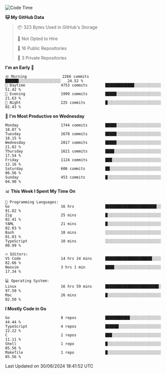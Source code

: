 <!--START_SECTION:waka-->
![Code Time](http://img.shields.io/badge/Code%20Time-744%20hrs%2024%20mins-blue)

**🐱 My GitHub Data** 

> 📦 323 Bytes Used in GitHub's Storage 
 > 
> 🚫 Not Opted to Hire
 > 
> 📜 16 Public Repositories 
 > 
> 🔑 3 Private Repositories 
 > 
**I'm an Early 🐤** 

```text
🌞 Morning                2266 commits        ██████░░░░░░░░░░░░░░░░░░░   24.52 % 
🌆 Daytime                4753 commits        █████████████░░░░░░░░░░░░   51.42 % 
🌃 Evening                1999 commits        █████░░░░░░░░░░░░░░░░░░░░   21.63 % 
🌙 Night                  225 commits         █░░░░░░░░░░░░░░░░░░░░░░░░   02.43 % 
```
📅 **I'm Most Productive on Wednesday** 

```text
Monday                   1744 commits        █████░░░░░░░░░░░░░░░░░░░░   18.87 % 
Tuesday                  1678 commits        █████░░░░░░░░░░░░░░░░░░░░   18.15 % 
Wednesday                2017 commits        █████░░░░░░░░░░░░░░░░░░░░   21.82 % 
Thursday                 1621 commits        ████░░░░░░░░░░░░░░░░░░░░░   17.54 % 
Friday                   1124 commits        ███░░░░░░░░░░░░░░░░░░░░░░   12.16 % 
Saturday                 606 commits         ██░░░░░░░░░░░░░░░░░░░░░░░   06.56 % 
Sunday                   453 commits         █░░░░░░░░░░░░░░░░░░░░░░░░   04.90 % 
```


📊 **This Week I Spent My Time On** 

```text
💬 Programming Languages: 
Go                       16 hrs              ███████████████████████░░   91.82 % 
Zig                      25 mins             █░░░░░░░░░░░░░░░░░░░░░░░░   02.41 % 
YAML                     21 mins             █░░░░░░░░░░░░░░░░░░░░░░░░   02.03 % 
Bash                     10 mins             ░░░░░░░░░░░░░░░░░░░░░░░░░   01.03 % 
TypeScript               10 mins             ░░░░░░░░░░░░░░░░░░░░░░░░░   00.99 % 

🔥 Editors: 
VS Code                  14 hrs 24 mins      █████████████████████░░░░   82.66 % 
Neovim                   3 hrs 1 min         ████░░░░░░░░░░░░░░░░░░░░░   17.34 % 

💻 Operating System: 
Linux                    16 hrs 59 mins      ████████████████████████░   97.50 % 
Mac                      26 mins             █░░░░░░░░░░░░░░░░░░░░░░░░   02.50 % 
```

**I Mostly Code in Go** 

```text
Go                       8 repos             ███████████░░░░░░░░░░░░░░   44.44 % 
TypeScript               4 repos             ██████░░░░░░░░░░░░░░░░░░░   22.22 % 
C                        2 repos             ███░░░░░░░░░░░░░░░░░░░░░░   11.11 % 
Shell                    1 repo              █░░░░░░░░░░░░░░░░░░░░░░░░   05.56 % 
Makefile                 1 repo              █░░░░░░░░░░░░░░░░░░░░░░░░   05.56 % 
```




 Last Updated on 30/06/2024 18:41:52 UTC
<!--END_SECTION:waka-->
